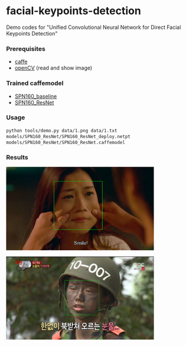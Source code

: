 # facial-keypoints-detection
Demo codes for "Unified Convolutional Neural Network for Direct Facial Keypoints Detection"

### Prerequisites
* [caffe](https://github.com/BVLC/caffe)
* [openCV](http://opencv.org/) (read and show image)

### Trained caffemodel
* [SPN160_baseline](https://drive.google.com/file/d/0B5wneErwoLwLTFpQU05wY0hIczA/view?usp=sharing&resourcekey=0-FpRCfiak5evyVMvSk5QUQA)
* [SPN160_ResNet](https://drive.google.com/file/d/0B5wneErwoLwLcTFWTEk5VzBvdUk/view?usp=sharing&resourcekey=0-wOFIzA4wxzLGgjBfPYkChA)

### Usage
```Shell
python tools/demo.py data/1.png data/1.txt models/SPN160_ResNet/SPN160_ResNet_deploy.netpt models/SPN160_ResNet/SPN160_ResNet.caffemodel
```

### Results
<p align="left">
<img src="https://github.com/jedol/facial-keypoints-detection/blob/master/data/1_result.png" alt="demo result 1" width="400px">
</p>
<p align="left">
<img src="https://github.com/jedol/facial-keypoints-detection/blob/master/data/2_result.png" alt="demo result 2" width="400px">
</p>
